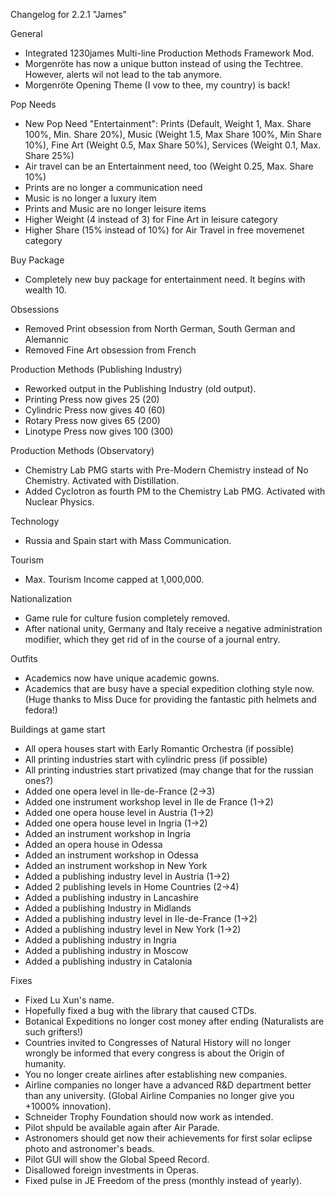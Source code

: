 Changelog for 2.2.1 "James"

General
- Integrated 1230james Multi-line Production Methods Framework Mod.
- Morgenröte has now a unique button instead of using the Techtree. However, alerts wil not lead to the tab anymore.
- Morgenröte Opening Theme (I vow to thee, my country) is back!

Pop Needs
- New Pop Need "Entertainment": Prints (Default, Weight 1, Max. Share 100%, Min. Share 20%), Music (Weight 1.5, Max Share 100%, Min Share 10%), Fine Art (Weight 0.5, Max Share 50%), Services (Weight 0.1, Max. Share 25%)
- Air travel can be an Entertainment need, too (Weight 0.25, Max. Share 10%)
- Prints are no longer a communication need
- Music is no longer a luxury item
- Prints and Music are no longer leisure items
- Higher Weight (4 instead of 3) for Fine Art in leisure category
- Higher Share (15% instead of 10%) for Air Travel in free movemenet category

Buy Package
- Completely new buy package for entertainment need. It begins with wealth 10.

Obsessions
- Removed Print obsession from North German, South German and Alemannic
- Removed Fine Art obsession from French

Production Methods (Publishing Industry)
- Reworked output in the Publishing Industry (old output).
- Printing Press now gives 25 (20)
- Cylindric Press now gives 40 (60)
- Rotary Press now gives 65 (200)
- Linotype Press now gives 100 (300)

Production Methods (Observatory)
- Chemistry Lab PMG starts with Pre-Modern Chemistry instead of No Chemistry. Activated with Distillation.
- Added Cyclotron as fourth PM to the Chemistry Lab PMG. Activated with Nuclear Physics.

Technology
- Russia and Spain start with Mass Communication.

Tourism
- Max. Tourism Income capped at 1,000,000.

Nationalization
- Game rule for culture fusion completely removed.
- After national unity, Germany and Italy receive a negative administration modifier, which they get rid of in the course of a journal entry.

Outfits
- Academics now have unique academic gowns.
- Academics that are busy have a special expedition clothing style now. (Huge thanks to Miss Duce for providing the fantastic pith helmets and fedora!)

Buildings at game start
- All opera houses start with Early Romantic Orchestra (if possible)
- All printing industries start with cylindric press (if possible)
- All printing industries start privatized (may change that for the russian ones?)
- Added one opera level in Ile-de-France (2->3)
- Added one instrument workshop level in Ile de France (1->2)
- Added one opera house level in Austria (1->2)
- Added one opera house level in Ingria (1->2)
- Added an instrument workshop in Ingria
- Added an opera house in Odessa
- Added an instrument workshop in Odessa
- Added an instrument workshop in New York
- Added a publishing industry level in Austria (1->2)
- Added 2 publishing levels in Home Countries (2->4)
- Added a publishing industry in Lancashire
- Added a publishing Industry in Midlands
- Added a publishing industry level in Ile-de-France (1->2)
- Added a publishing industry level in New York (1->2)
- Added a publishing industry in Ingria
- Added a publishing industry in Moscow
- Added a publishing industry in Catalonia

Fixes
- Fixed Lu Xun's name.
- Hopefully fixed a bug with the library that caused CTDs.
- Botanical Expeditions no longer cost money after ending (Naturalists are such grifters!)
- Countries invited to Congresses of Natural History will no longer wrongly be informed that every congress is about the Origin of humanity.
- You no longer create airlines after establishing new companies.
- Airline companies no longer have a advanced R&D department better than any university. (Global Airline Companies no longer give you +1000% innovation).
- Schneider Trophy Foundation should now work as intended.
- Pilot shpuld be available again after Air Parade.
- Astronomers should get now their achievements for first solar eclipse photo and astronomer's beads.
- Pilot GUI will show the Global Speed Record.
- Disallowed foreign investments in Operas.
- Fixed pulse in JE Freedom of the press (monthly instead of yearly).
